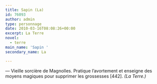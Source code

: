 ```yaml
---
title: Sapin (La)
id: 76093
author: admin
type: personnage
date: 2010-03-16T08:08:26+00:00
excerpt: La Terre
novel:
  - terre
main_name: 'Sapin '
secondary_name: La

---
```

— Vieille sorcière de Magnolles. Pratique l&rsquo;avortement et enseigne des moyens magiques pour supprimer les grossesses [442]. _(La Terre.)_